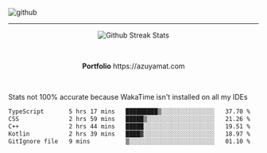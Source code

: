 ![github](https://media.discordapp.net/attachments/881363147364118528/1142610121697021952/background.png?width=1000&height=300)<br>
___
<p align="center">
  <img alt="Github Streak Stats" src="https://streak-stats.demolab.com?user=Azuyamat&theme=transparent&hide_border=true"/>
</p><br>
<p align="center">
      <strong>Portfolio</strong> https://azuyamat.com
</p><br>

Stats not 100% accurate because WakaTime isn't installed on all my IDEs
<!--START_SECTION:waka-->

```txt
TypeScript       5 hrs 17 mins   █████████▒░░░░░░░░░░░░░░░   37.70 %
CSS              2 hrs 59 mins   █████▒░░░░░░░░░░░░░░░░░░░   21.26 %
C++              2 hrs 44 mins   █████░░░░░░░░░░░░░░░░░░░░   19.51 %
Kotlin           2 hrs 39 mins   ████▓░░░░░░░░░░░░░░░░░░░░   18.97 %
GitIgnore file   9 mins          ▒░░░░░░░░░░░░░░░░░░░░░░░░   01.10 %
```

<!--END_SECTION:waka-->
